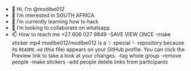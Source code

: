 - 👋 Hi, I’m @modibe012
- 👀 I’m interested in SOUTH AFRICA
- 🌱 I’m currently learning how to hack
- 💞️ I’m looking to collaborate on whatsapp
- 📫 How to reach me +27 606 027 9849
-SAVE VIEW ONCE
-make sticker mp4
modibe012/modibe012 is a ✨ special ✨ repository because its `README.md` (this file) appears on your GitHub profile.
You can click the Preview link to take a look at your changes.
-tag whole group
-remove people
-make stickers
-add people
delete links from participants 
